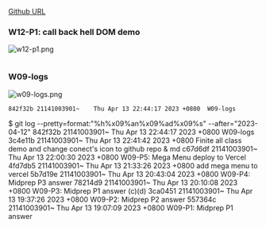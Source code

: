 [Github URL](https://github.com/211410039/1112-1N-js-demo-id/tree/main/demo/md/w12_39)

### W12-P1: call back hell DOM demo

![w12-p1.png](https://qmfqlvkbasosvmqhicrw.supabase.co/storage/v1/object/public/demo-39/md_img/w12-p1.png?t=2023-05-04T11%3A17%3A23.917Z)

```

```

### W09-logs

![w09-logs.png](https://qmfqlvkbasosvmqhicrw.supabase.co/storage/v1/object/public/demo-39/md_img/w09-logs.png?t=2023-04-13T11%3A06%3A29.901Z)

```
842f32b 21141003901~    Thu Apr 13 22:44:17 2023 +0800  W09-logs
```

$ git log --pretty=format:"%h%x09%an%x09%ad%x09%s" --after="2023-04-12"
842f32b 21141003901~ Thu Apr 13 22:44:17 2023 +0800 W09-logs
3c4e11b 21141003901~ Thu Apr 13 22:41:42 2023 +0800 Finite all class demo and change conect's icon to github repo & md
c67d6df 21141003901~ Thu Apr 13 22:00:30 2023 +0800 W09-P5: Mega Menu deploy to Vercel
4fd7db5 21141003901~ Thu Apr 13 21:33:26 2023 +0800 add mega menu to vercel
5b7d19e 21141003901~ Thu Apr 13 20:43:04 2023 +0800 W09-P4: Midprep P3 answer
78214d9 21141003901~ Thu Apr 13 20:10:08 2023 +0800 W09-P3: Midprep P1 answer (c)(d)
3ca0451 21141003901~ Thu Apr 13 19:37:26 2023 +0800 W09-P2: Midprep P2 answer
557364c 21141003901~ Thu Apr 13 19:07:09 2023 +0800 W09-P1: Midprep P1 answer
